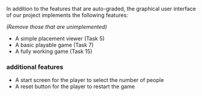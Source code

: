 In addition to the features that are auto-graded, the graphical user interface
of our project implements the following features:

*(Remove those that are unimplemented)*

 - A simple placement viewer (Task 5)
 - A basic playable game (Task 7)
 - A fully working game (Task 15)

### additional features
 - A start screen for the player to select the number of people
 - A reset button for the player to restart the game
    
